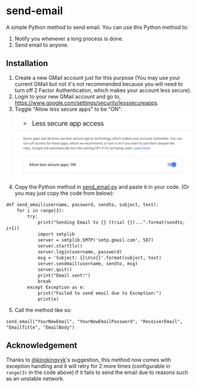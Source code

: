 # send-email
A simple Python method to send email.
You can use this Python method to:
1. Notify you whenever a long process is done.
2. Send email to anyone.


## Installation
1. Create a new GMail account just for this purpose (You may use your current GMail but not it's not recommended because you will need to turn off 2 Factor Authentication, which makes your account less secure).
2. Login to your new GMail account and go to, https://www.google.com/settings/security/lesssecureapps.
3. Toggle "Allow less secure apps" to be "ON":
![img](instruction-screenshot.png)
4. Copy the Python method in [send_email.py](send_email.py) and paste it in your code. (Or you may just copy the code from below):
```
def send_email(username, password, sendto, subject, text):
    for i in range(3):
        try:
            print("Sending Email to {} (trial {})...".format(sendto, i+1))
            import smtplib
            server = smtplib.SMTP('smtp.gmail.com', 587)
            server.starttls()
            server.login(username, password)
            msg = 'Subject: {}\n\n{}'.format(subject, text)
            server.sendmail(username, sendto, msg)
            server.quit()
            print("Email sent!")
            break
        except Exception as e:
            print("Failed to send email due to Exception:")
            print(e)
```
5. Call the method like so:
```
send_email("YourNewEmail", "YourNewEmailPassword", "ReceiverEmail", "EmailTitle", "EmailBody")
```

## Acknowledgement

Thanks to [@kingkingyyk](https://github.com/kingkingyyk)'s suggestion, this method now comes with exception handling and it will retry for 2 more times (configurable in `range(3)` in the code above) if it fails to send the email due to reasons such as an unstable network.
